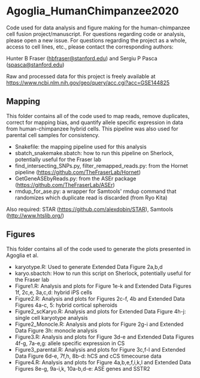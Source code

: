 # Agoglia_HumanChimpanzee2020
Code used for data analysis and figure making for the human-chimpanzee cell fusion project/manuscript. For questions regarding code or analysis, please open a new issue. For questions regarding the project as a whole, access to cell lines, etc., please contact the corresponding authors:

Hunter B Fraser (hbfraser@stanford.edu) and Sergiu P Pasca (spasca@stanford.edu)

Raw and processed data for this project is freely available at https://www.ncbi.nlm.nih.gov/geo/query/acc.cgi?acc=GSE144825



Mapping
-------

This folder contains all of the code used to map reads, remove duplicates, correct for mapping bias, and quantify allele specific expression in data from human-chimpanzee hybrid cells. This pipeline was also used for parental cell samples for consistency. 

  - Snakefile: the mapping pipeline used for this analysis
  - sbatch_snakemake.sbatch: how to run this pipeline on Sherlock, potentially useful for the Fraser lab
  - find_intersecting_SNPs.py, filter_remapped_reads.py: from the Hornet pipeline (https://github.com/TheFraserLab/Hornet)
  - GetGeneASEbyReads.py: from the ASEr package (https://github.com/TheFraserLab/ASEr)
  - rmdup_for_ase.py: a wrapper for Samtools' rmdup command that randomizes which duplicate read is discarded (from Ryo Kita)
  
  Also required: STAR (https://github.com/alexdobin/STAR), Samtools (http://www.htslib.org/)
  
  
  
Figures
-------

This folder contains all of the code used to generate the plots presented in Agoglia et al. 

  - karyotype.R: Used to generate Extended Data Figure 2a,b,d
  - karyo.sbactch: How to run this script on Sherlock, potentially useful for the Fraser lab
  - Figure1.R: Analysis and plots for Figure 1e-k and Extended Data Figures 1f, 2c,e, 3a,c,d: hybrid iPS cells
  - Figure2.R: Analysis and plots for Figures 2c-f, 4b and Extended Data Figures 4a-c, 5: hybrid cortical spheroids
  - Figure2_scKaryo.R: Analysis and plots for Extended Data Figure 4h-j: single cell karyotype analysis
  - Figure2_Monocle.R: Analysis and plots for Figure 2g-i and Extended Data Figure 3h: monocle analysis
  - Figure3.R: Analysis and plots for Figure 3d-e and Extended Data Figures 4f-g, 7a-e,g: allele specific expression in CS
  - Figure3_parental.R: Analysis and plots for Figure 3c,f-l and Extended Data Figure 6d-e, 7f,h, 8b-d: hCS and cCS timecourse data
  - Figure4.R: Analysis and plots for Figure 4a,b,e,f,i,k,l and Extended Data Figures 8e-g, 9a-i,k, 10a-b,d-e: ASE genes and SSTR2
 
